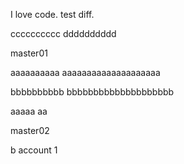 I love code.
test diff.

cccccccccc
dddddddddd

master01

aaaaaaaaaa
aaaaaaaaaaaaaaaaaaaa

bbbbbbbbbb
bbbbbbbbbbbbbbbbbbbb

aaaaa
aa

master02


b account 1